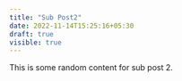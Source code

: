 ```yaml
---
title: "Sub Post2"
date: 2022-11-14T15:25:16+05:30
draft: true
visible: true
---
```


This is some random content for sub post 2.